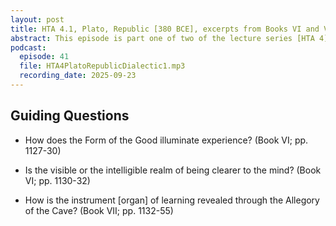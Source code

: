 ```yaml
---
layout: post
title: HTA 4.1, Plato, Republic [380 BCE], excerpts from Books VI and VII
abstract: This episode is part one of two of the lecture series [HTA 4] on Plato's Republic, excerpts from Books VI and VII.
podcast:
  episode: 41
  file: HTA4PlatoRepublicDialectic1.mp3
  recording_date: 2025-09-23
---
```


## Guiding Questions

* How does the Form of the Good illuminate experience? (Book VI; pp. 1127-30)

* Is the visible or the intelligible realm of being clearer to the mind? (Book VI; pp. 1130-32)

* How is the instrument [organ] of learning revealed through the Allegory of the Cave? (Book VII; pp. 1132-55)

